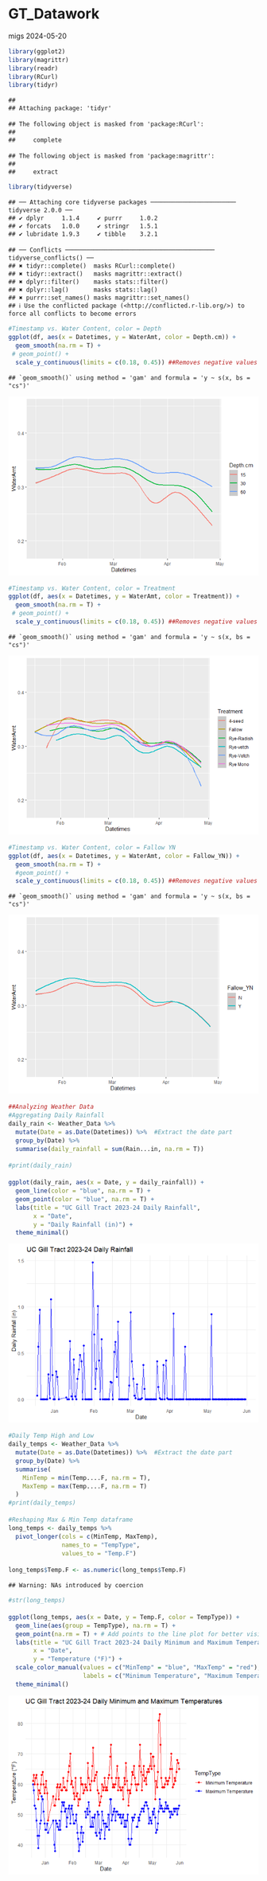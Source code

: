 GT_Datawork
================
migs
2024-05-20

``` r
library(ggplot2)
library(magrittr)
library(readr)
library(RCurl)
library(tidyr)
```

    ## 
    ## Attaching package: 'tidyr'

    ## The following object is masked from 'package:RCurl':
    ## 
    ##     complete

    ## The following object is masked from 'package:magrittr':
    ## 
    ##     extract

``` r
library(tidyverse)
```

    ## ── Attaching core tidyverse packages ──────────────────────── tidyverse 2.0.0 ──
    ## ✔ dplyr     1.1.4     ✔ purrr     1.0.2
    ## ✔ forcats   1.0.0     ✔ stringr   1.5.1
    ## ✔ lubridate 1.9.3     ✔ tibble    3.2.1

    ## ── Conflicts ────────────────────────────────────────── tidyverse_conflicts() ──
    ## ✖ tidyr::complete()  masks RCurl::complete()
    ## ✖ tidyr::extract()   masks magrittr::extract()
    ## ✖ dplyr::filter()    masks stats::filter()
    ## ✖ dplyr::lag()       masks stats::lag()
    ## ✖ purrr::set_names() masks magrittr::set_names()
    ## ℹ Use the conflicted package (<http://conflicted.r-lib.org/>) to force all conflicts to become errors

``` r
#Timestamp vs. Water Content, color = Depth
ggplot(df, aes(x = Datetimes, y = WaterAmt, color = Depth.cm)) +
  geom_smooth(na.rm = T) + 
 # geom_point() +
  scale_y_continuous(limits = c(0.18, 0.45)) ##Removes negative values from calibration
```

    ## `geom_smooth()` using method = 'gam' and formula = 'y ~ s(x, bs = "cs")'

![](GT_Datawork_files/figure-gfm/basic%20visualizations-1.png)<!-- -->

``` r
#Timestamp vs. Water Content, color = Treatment
ggplot(df, aes(x = Datetimes, y = WaterAmt, color = Treatment)) +
  geom_smooth(na.rm = T) + 
 # geom_point() +
  scale_y_continuous(limits = c(0.18, 0.45)) ##Removes negative values from calibration
```

    ## `geom_smooth()` using method = 'gam' and formula = 'y ~ s(x, bs = "cs")'

![](GT_Datawork_files/figure-gfm/basic%20visualizations-2.png)<!-- -->

``` r
#Timestamp vs. Water Content, color = Fallow YN
ggplot(df, aes(x = Datetimes, y = WaterAmt, color = Fallow_YN)) +
  geom_smooth(na.rm = T) + 
  #geom_point() +
  scale_y_continuous(limits = c(0.18, 0.45)) ##Removes negative values from calibration
```

    ## `geom_smooth()` using method = 'gam' and formula = 'y ~ s(x, bs = "cs")'

![](GT_Datawork_files/figure-gfm/basic%20visualizations-3.png)<!-- -->

``` r
##Analyzing Weather Data
#Aggregating Daily Rainfall
daily_rain <- Weather_Data %>% 
  mutate(Date = as.Date(Datetimes)) %>%  #Extract the date part
  group_by(Date) %>% 
  summarise(daily_rainfall = sum(Rain...in, na.rm = T))
  
#print(daily_rain)

ggplot(daily_rain, aes(x = Date, y = daily_rainfall)) +
  geom_line(color = "blue", na.rm = T) +
  geom_point(color = "blue", na.rm = T) +
  labs(title = "UC Gill Tract 2023-24 Daily Rainfall",
       x = "Date",
       y = "Daily Rainfall (in)") +
  theme_minimal()
```

![](GT_Datawork_files/figure-gfm/Weather%20Graphs-1.png)<!-- -->

``` r
#Daily Temp High and Low
daily_temps <- Weather_Data %>% 
  mutate(Date = as.Date(Datetimes)) %>%  #Extract the date part
  group_by(Date) %>% 
  summarise(
    MinTemp = min(Temp....F, na.rm = T),
    MaxTemp = max(Temp....F, na.rm = T)
  )
#print(daily_temps)

#Reshaping Max & Min Temp dataframe
long_temps <- daily_temps %>% 
  pivot_longer(cols = c(MinTemp, MaxTemp),
               names_to = "TempType",
               values_to = "Temp.F")

long_temps$Temp.F <- as.numeric(long_temps$Temp.F)
```

    ## Warning: NAs introduced by coercion

``` r
#str(long_temps)

ggplot(long_temps, aes(x = Date, y = Temp.F, color = TempType)) +
  geom_line(aes(group = TempType), na.rm = T) +
  geom_point(na.rm = T) + # Add points to the line plot for better visibility
  labs(title = "UC Gill Tract 2023-24 Daily Minimum and Maximum Temperatures",
       x = "Date",
       y = "Temperature (°F)") +
  scale_color_manual(values = c("MinTemp" = "blue", "MaxTemp" = "red"),
                     labels = c("Minimum Temperature", "Maximum Temperature")) +
  theme_minimal()
```

![](GT_Datawork_files/figure-gfm/Weather%20Graphs-2.png)<!-- -->
